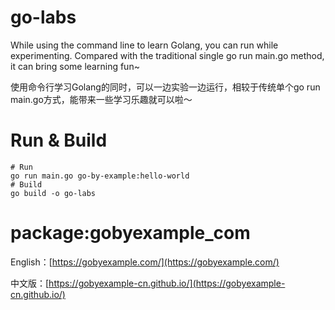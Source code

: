 # go-labs
While using the command line to learn Golang, you can run while experimenting. Compared with the traditional single go run main.go method, it can bring some learning fun~

使用命令行学习Golang的同时，可以一边实验一边运行，相较于传统单个go run main.go方式，能带来一些学习乐趣就可以啦～

# Run & Build
```
# Run
go run main.go go-by-example:hello-world
# Build
go build -o go-labs
```

# package:gobyexample_com
English：[https://gobyexample.com/](https://gobyexample.com/)

中文版：[https://gobyexample-cn.github.io/](https://gobyexample-cn.github.io/)